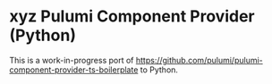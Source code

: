# xyz Pulumi Component Provider (Python)

This is a work-in-progress port of
https://github.com/pulumi/pulumi-component-provider-ts-boilerplate to
Python.
